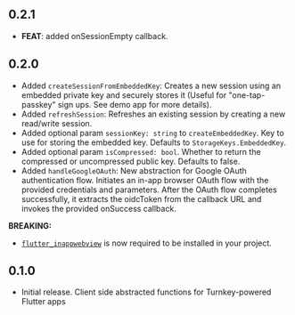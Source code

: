 ## 0.2.1

 - **FEAT**: added onSessionEmpty callback.

## 0.2.0

- Added `createSessionFromEmbeddedKey`: Creates a new session using an embedded private key and securely stores it (Useful for "one-tap-passkey" sign ups. See demo app for more details).
- Added `refreshSession`: Refreshes an existing session by creating a new read/write session.
- Added optional param `sessionKey: string` to `createEmbeddedKey`. Key to use for storing the embedded key. Defaults to `StorageKeys.EmbeddedKey`.
- Added optional param `isCompressed: bool`. Whether to return the compressed or uncompressed public key. Defaults to false.
- Added `handleGoogleOAuth`: New abstraction for Google OAuth authentication flow. Initiates an in-app browser OAuth flow with the provided credentials and parameters. After the OAuth flow completes successfully, it extracts the oidcToken from the callback URL and invokes the provided onSuccess callback.

**BREAKING:**

- [`flutter_inappwebview`](https://pub.dev/packages/flutter_inappwebview) is now required to be installed in your project.

## 0.1.0

- Initial release. Client side abstracted functions for Turnkey-powered Flutter apps
